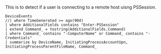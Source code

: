 This is to detect if a user is connecting to a remote host uisng PSSession. 

```kql
DeviceEvents
//| where TimeGenerated >= ago(90d)
| where AdditionalFields contains "Enter-PSSession"
| extend Command_ = tostring(AdditionalFields.Command)
| where Command_ contains "-ComputerName" or Command_ contains "-Credentials"
| summarize by DeviceName, InitiatingProcessAccountUpn, InitiatingProcessParentFileName, Command_
